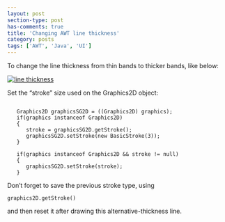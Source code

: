 ```yaml
---
layout: post
section-type: post
has-comments: true
title: 'Changing AWT line thickness'
category: posts
tags: ['AWT', 'Java', 'UI']
---
```


To change the line thickness from thin bands to thicker bands, like below:

[![line thickness](http://anthonythecoder.files.wordpress.com/2013/06/line-thickness1.png)](http://anthonythecoder.files.wordpress.com/2013/06/line-thickness1.png)

Set the “stroke” size used on the Graphics2D object:

```
 
   Graphics2D graphicsSG2D = ((Graphics2D) graphics);
   if(graphics instanceof Graphics2D) 
   {
      stroke = graphicsSG2D.getStroke();
      graphicsSG2D.setStroke(new BasicStroke(3));
   }

   if(graphics instanceof Graphics2D && stroke != null)
   {
      graphicsSG2D.setStroke(stroke);
   }
```

Don’t forget to save the previous stroke type, using

```
graphics2D.getStroke()
```

and then reset it after drawing this alternative-thickness line.